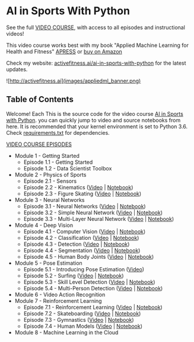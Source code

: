# AI in Sports With Python

See the full [VIDEO COURSE](http://ai-learning.vhx.tv), with access to all episodes and instructional videos!

This video course works best with my book "Applied Machine Learning for Health and Fitness" [APRESS](https://www.apress.com/us/book/9781484257715) or [buy on Amazon](https://www.amazon.com/Applied-Machine-Learning-Health-Fitness/dp/1484257715)

Check my website: [activefitness.ai/ai-in-sports-with-python](http://activefitness.ai/ai-in-sports-with-python) for the latest updates.


![http://activefitness.ai](images/appliedml_banner.png)

## Table of Contents

Welcome! Each This is the source code for the video course [AI in Sports with Python](http://ai-learning.vhx.tv). you can quickly jump to video and source notebooks from here. It is recommended that your kernel environment is set to Python 3.6. Check [requirements.txt](requirements.txt) for dependencies.

 [VIDEO COURSE EPISODES](http://ai-learning.vhx.tv)

- Module 1 - Getting Started
    - Episode 1.1 - Getting Started
    - Episode 1.2 - Data Scientist Toolbox
- Module 2 - Physics of Sports
    - Episode 2.1 - Sensors
    - Episode 2.2 - Kinematics ([Video](https://ai-learning.vhx.tv/packages/ai-in-sports-with-python/videos/episode-2-2-kinematics) | [Notebook](2.2_Kinematics.ipynb))
    - Episode 2.3 - Figure Skating ([Video](https://ai-learning.vhx.tv/packages/ai-in-sports-with-python/videos/episode-2-3-figure-skating) | [Notebook](2.3_FigureSkating.ipynb))
- Module 3 - Neural Networks
    - Episode 3.1 - Neural Networks ([Video](https://ai-learning.vhx.tv/packages/ai-in-sports-with-python/videos/episode-4-1-neural-networks-101) | [Notebook](3.1_NeuralNetworks101.ipynb))
    - Episode 3.2 - Simple Neural Network ([Video](https://ai-learning.vhx.tv/packages/ai-in-sports-with-python/videos/episode-4-2-make-a-simple-neural-net) | [Notebook](3.2_SimpleNeuralNetwork.ipynb))
    - Episode 3.3 - Multi-Layer Neural Network ([Video](https://ai-learning.vhx.tv/packages/ai-in-sports-with-python/videos/amlhf-ch4-3-multilayernetworks) | [Notebook](3.3_Multi-LayerNetworks.ipynb))
- Module 4 - Deep Vision
    - Episode 4.1 - Computer Vision ([Video](https://ai-learning.vhx.tv/packages/ai-in-sports-with-python/videos/amlhf-ch6-1-computervision) | [Notebook](4.1_ComputerVision.ipynb))
    - Episode 4.2 - Classification ([Video](https://ai-learning.vhx.tv/packages/ai-in-sports-with-python/videos/amlhf-ch6-2-classification) | [Notebook](4.2_Classification.ipynb))
    - Episode 4.3 - Detection ([Video](https://ai-learning.vhx.tv/packages/ai-in-sports-with-python/videos/amlhf-ch6-3-detection) | [Notebook](4.3_Detection.ipynb))
    - Episode 4.4 - Segmentation ([Video](https://ai-learning.vhx.tv/packages/ai-in-sports-with-python/videos/amlhf-ch6-4-segmentation) | [Notebook](4.4_Segmentation.ipynb))
    - Episode 4.5 - Human Body Joints ([Video](https://ai-learning.vhx.tv/packages/ai-in-sports-with-python/videos/ai-in-sports-ep-4-5-humanjoints) | [Notebook](4.5_HumanBodyKeypoints.ipynb))
- Module 5 - Pose Estimation
    - Episode 5.1 - Introducing Pose Estimation ([Video](https://ai-learning.vhx.tv/packages/ai-in-sports-with-python/videos/ai-in-sports-ep-5-1-poseestimation))
    - Episode 5.2 - Surfing ([Video](https://ai-learning.vhx.tv/packages/ai-in-sports-with-python/videos/ai-in-sports-ep-5-2-surfing) | [Notebook](5.2_Surfing.ipynb))
    - Episode 5.3 - Skill Level Detection ([Video](https://ai-learning.vhx.tv/packages/ai-in-sports-with-python/videos/ai-in-sports-ep-4-5-humanjoints) | [Notebook](5.3_SkillLevelDetection.ipynb))
    - Episode 5.4 - Multi-Person Detection ([Video](https://ai-learning.vhx.tv/packages/ai-in-sports-with-python/videos/ai-in-sports-ep-5-4-multipersondetection) | [Notebook](5.4_Multi-PersonDetection.ipynb))
- Module 6 - Video Action Recognition 
- Module 7  - Reinforcement Learning
    - Episode 7.1 - Reinforcement Learning ([Video](https://ai-learning.vhx.tv/packages/ai-in-sports-with-python/videos/episode-10-1-reinforcement-learning) | [Notebook](7.1_ReinforcementLearning.ipynb))
    - Episode 7.2 - Skateboarding ([Video](https://ai-learning.vhx.tv/packages/ai-in-sports-with-python/videos/episode-10-2-skateboarding) | [Notebook](7.2_Skateboarding.ipynb))
    - Episode 7.3 - Gymnastics ([Video](https://ai-learning.vhx.tv/packages/ai-in-sports-with-python/videos/episode-10-3-gymnastics) | [Notebook](7.3_Gymnastics.ipynb))
    - Episode 7.4 - Human Models ([Video](https://ai-learning.vhx.tv/packages/ai-in-sports-with-python/videos/episode-10-4-human-models) | [Notebook](7.4_HumanModels.ipynb))
- Module 8 - Machine Learning in the Cloud
